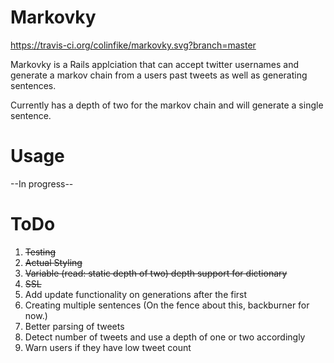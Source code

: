 # Markovky

https://travis-ci.org/colinfike/markovky.svg?branch=master

Markovky is a Rails applciation that can accept twitter usernames and generate a markov chain from a users past tweets as well as generating sentences.

Currently has a depth of two for the markov chain and will generate a single sentence.

# Usage
--In progress--

# ToDo

1. ~~Testing~~
2. ~~Actual Styling~~
3. ~~Variable (read: static depth of two) depth support for dictionary~~
4. ~~SSL~~
5. Add update functionality on generations after the first
6. Creating multiple sentences (On the fence about this, backburner for now.)
7. Better parsing of tweets
8. Detect number of tweets and use a depth of one or two accordingly
9. Warn users if they have low tweet count
